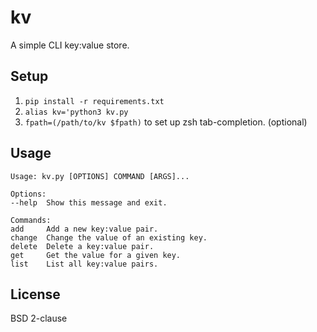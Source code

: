 # kv

A simple CLI key:value store.

## Setup

1. `pip install -r requirements.txt`
2. `alias kv='python3 kv.py`
3. `fpath=(/path/to/kv $fpath)` to set up zsh tab-completion. (optional)

## Usage

    Usage: kv.py [OPTIONS] COMMAND [ARGS]...

    Options:
    --help  Show this message and exit.

    Commands:
    add     Add a new key:value pair.
    change  Change the value of an existing key.
    delete  Delete a key:value pair.
    get     Get the value for a given key.
    list    List all key:value pairs.


## License

BSD 2-clause
